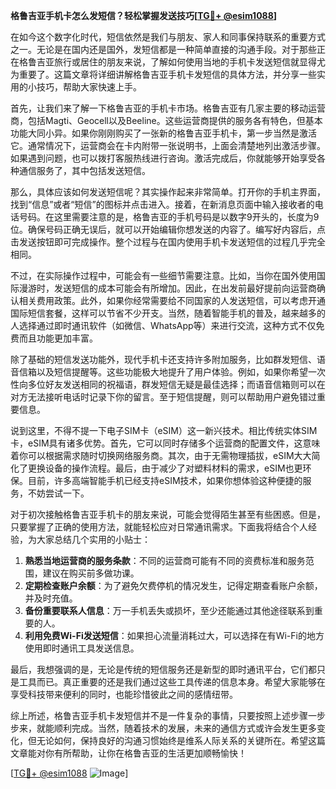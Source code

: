 **格鲁吉亚手机卡怎么发短信？轻松掌握发送技巧[[TG💪+ @esim1088](https://t.me/s/esim1088)]**

在如今这个数字化时代，短信依然是我们与朋友、家人和同事保持联系的重要方式之一。无论是在国内还是国外，发短信都是一种简单直接的沟通手段。对于那些正在格鲁吉亚旅行或居住的朋友来说，了解如何使用当地的手机卡发送短信就显得尤为重要了。这篇文章将详细讲解格鲁吉亚手机卡发短信的具体方法，并分享一些实用的小技巧，帮助大家快速上手。

首先，让我们来了解一下格鲁吉亚的手机卡市场。格鲁吉亚有几家主要的移动运营商，包括Magti、Geocell以及Beeline。这些运营商提供的服务各有特色，但基本功能大同小异。如果你刚刚购买了一张新的格鲁吉亚手机卡，第一步当然是激活它。通常情况下，运营商会在卡内附带一张说明书，上面会清楚地列出激活步骤。如果遇到问题，也可以拨打客服热线进行咨询。激活完成后，你就能够开始享受各种通信服务了，其中包括发送短信。

那么，具体应该如何发送短信呢？其实操作起来非常简单。打开你的手机主界面，找到“信息”或者“短信”的图标并点击进入。接着，在新消息页面中输入接收者的电话号码。在这里需要注意的是，格鲁吉亚的手机号码是以数字9开头的，长度为9位。确保号码正确无误后，就可以开始编辑你想发送的内容了。编写好内容后，点击发送按钮即可完成操作。整个过程与在国内使用手机卡发送短信的过程几乎完全相同。

不过，在实际操作过程中，可能会有一些细节需要注意。比如，当你在国外使用国际漫游时，发送短信的成本可能会有所增加。因此，在出发前最好提前向运营商确认相关费用政策。此外，如果你经常需要给不同国家的人发送短信，可以考虑开通国际短信套餐，这样可以节省不少开支。当然，随着智能手机的普及，越来越多的人选择通过即时通讯软件（如微信、WhatsApp等）来进行交流，这种方式不仅免费而且功能更加丰富。

除了基础的短信发送功能外，现代手机卡还支持许多附加服务，比如群发短信、语音信箱以及短信提醒等。这些功能极大地提升了用户体验。例如，如果你希望一次性向多位好友发送相同的祝福语，群发短信无疑是最佳选择；而语音信箱则可以在对方无法接听电话时记录下你的留言。至于短信提醒，则可以帮助用户避免错过重要信息。

说到这里，不得不提一下电子SIM卡（eSIM）这一新兴技术。相比传统实体SIM卡，eSIM具有诸多优势。首先，它可以同时存储多个运营商的配置文件，这意味着你可以根据需求随时切换网络服务商。其次，由于无需物理插拔，eSIM大大简化了更换设备的操作流程。最后，由于减少了对塑料材料的需求，eSIM也更环保。目前，许多高端智能手机已经支持eSIM技术，如果你想体验这种便捷的服务，不妨尝试一下。

对于初次接触格鲁吉亚手机卡的朋友来说，可能会觉得陌生甚至有些困惑。但是，只要掌握了正确的使用方法，就能轻松应对日常通讯需求。下面我将结合个人经验，为大家总结几个实用的小贴士：

1. **熟悉当地运营商的服务条款**：不同的运营商可能有不同的资费标准和服务范围，建议在购买前多做功课。
2. **定期检查账户余额**：为了避免欠费停机的情况发生，记得定期查看账户余额，并及时充值。
3. **备份重要联系人信息**：万一手机丢失或损坏，至少还能通过其他途径联系到重要的人。
4. **利用免费Wi-Fi发送短信**：如果担心流量消耗过大，可以选择在有Wi-Fi的地方使用即时通讯工具发送信息。

最后，我想强调的是，无论是传统的短信服务还是新型的即时通讯平台，它们都只是工具而已。真正重要的还是我们通过这些工具传递的信息本身。希望大家能够在享受科技带来便利的同时，也能珍惜彼此之间的感情纽带。

综上所述，格鲁吉亚手机卡发短信并不是一件复杂的事情，只要按照上述步骤一步步来，就能顺利完成。当然，随着技术的发展，未来的通信方式或许会发生更多变化，但无论如何，保持良好的沟通习惯始终是维系人际关系的关键所在。希望这篇文章能对你有所帮助，让你在格鲁吉亚的生活更加顺畅愉快！

[[TG💪+ @esim1088](https://t.me/s/esim1088) ![Image](https://i.postimg.cc/4NQfJmqS/Snipaste-2025-05-13-00-14-12.png)]